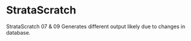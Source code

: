 # StrataScratch
StrataScratch
07 & 09 Generates different output likely due to changes in database.
